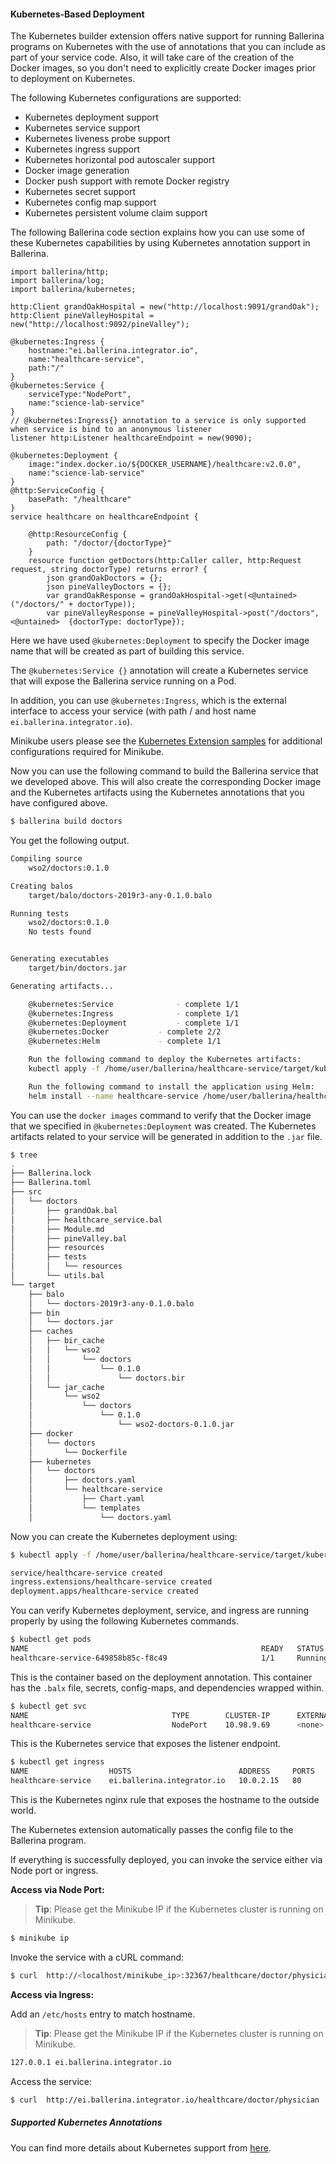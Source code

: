 #### Kubernetes-Based Deployment

The Kubernetes builder extension offers native support for running Ballerina programs on Kubernetes with the use of annotations that you can include as part of your service code. Also, it will take care of the creation of the Docker images, so you don't need to explicitly create Docker images prior to deployment on Kubernetes.

The following Kubernetes configurations are supported:
- Kubernetes deployment support
- Kubernetes service support
- Kubernetes liveness probe support
- Kubernetes ingress support
- Kubernetes horizontal pod autoscaler support
- Docker image generation
- Docker push support with remote Docker registry
- Kubernetes secret support
- Kubernetes config map support
- Kubernetes persistent volume claim support

The following Ballerina code section explains how you can use some of these Kubernetes capabilities by using Kubernetes annotation support in Ballerina. 

```ballerina
import ballerina/http;
import ballerina/log;
import ballerina/kubernetes;

http:Client grandOakHospital = new("http://localhost:9091/grandOak");
http:Client pineValleyHospital = new("http://localhost:9092/pineValley");

@kubernetes:Ingress {
    hostname:"ei.ballerina.integrator.io",
    name:"healthcare-service",
    path:"/"
}
@kubernetes:Service {
    serviceType:"NodePort",
    name:"science-lab-service"
}
// @kubernetes:Ingress{} annotation to a service is only supported when service is bind to an anonymous listener
listener http:Listener healthcareEndpoint = new(9090);

@kubernetes:Deployment {
    image:"index.docker.io/${DOCKER_USERNAME}/healthcare:v2.0.0",
    name:"science-lab-service"
}
@http:ServiceConfig {
    basePath: "/healthcare"
}
service healthcare on healthcareEndpoint {

    @http:ResourceConfig {
        path: "/doctor/{doctorType}"
    }
    resource function getDoctors(http:Caller caller, http:Request request, string doctorType) returns error? {
        json grandOakDoctors = {};
        json pineValleyDoctors = {};
        var grandOakResponse = grandOakHospital->get(<@untained> ("/doctors/" + doctorType));
        var pineValleyResponse = pineValleyHospital->post("/doctors", <@untained>  {doctorType: doctorType});
```

Here we have used `@kubernetes:Deployment` to specify the Docker image name that will be created as part of building this service. 

The `@kubernetes:Service {}` annotation will create a Kubernetes service that will expose the Ballerina service running on a Pod.

In addition, you can use `@kubernetes:Ingress`, which is the external interface to access your service (with path / and host name `ei.ballerina.integrator.io`).

Minikube users please see the [Kubernetes Extension samples](https://github.com/ballerinax/kubernetes/tree/master/samples) for additional configurations required for Minikube.

Now you can use the following command to build the Ballerina service that we developed above. This will also create the corresponding Docker image and the Kubernetes artifacts using the Kubernetes annotations that you have configured above.

```bash
$ ballerina build doctors

```

You get the following output.

```bash
Compiling source
	wso2/doctors:0.1.0

Creating balos
	target/balo/doctors-2019r3-any-0.1.0.balo

Running tests
    wso2/doctors:0.1.0
	No tests found


Generating executables
	target/bin/doctors.jar

Generating artifacts...

	@kubernetes:Service 			 - complete 1/1
	@kubernetes:Ingress 			 - complete 1/1
	@kubernetes:Deployment 			 - complete 1/1
	@kubernetes:Docker 			 - complete 2/2 
	@kubernetes:Helm 			 - complete 1/1

	Run the following command to deploy the Kubernetes artifacts: 
	kubectl apply -f /home/user/ballerina/healthcare-service/target/kubernetes/doctors

	Run the following command to install the application using Helm: 
	helm install --name healthcare-service /home/user/ballerina/healthcare-service/target/kubernetes/doctors/healthcare-service
```
You can use the `docker images` command to verify that the Docker image that we specified in `@kubernetes:Deployment` was created. The Kubernetes artifacts related to your service will be generated in addition to the `.jar` file.

```bash
$ tree
.
├── Ballerina.lock
├── Ballerina.toml
├── src
│   └── doctors
│       ├── grandOak.bal
│       ├── healthcare_service.bal
│       ├── Module.md
│       ├── pineValley.bal
│       ├── resources
│       ├── tests
│       │   └── resources
│       └── utils.bal
└── target
    ├── balo
    │   └── doctors-2019r3-any-0.1.0.balo
    ├── bin
    │   └── doctors.jar
    ├── caches
    │   ├── bir_cache
    │   │   └── wso2
    │   │       └── doctors
    │   │           └── 0.1.0
    │   │               └── doctors.bir
    │   └── jar_cache
    │       └── wso2
    │           └── doctors
    │               └── 0.1.0
    │                   └── wso2-doctors-0.1.0.jar
    ├── docker
    │   └── doctors
    │       └── Dockerfile
    ├── kubernetes
    │   └── doctors
    │       ├── doctors.yaml
    │       └── healthcare-service
    │           ├── Chart.yaml
    │           └── templates
    │               └── doctors.yaml
```

Now you can create the Kubernetes deployment using:

```bash
$ kubectl apply -f /home/user/ballerina/healthcare-service/target/kubernetes/doctors

service/healthcare-service created
ingress.extensions/healthcare-service created
deployment.apps/healthcare-service created
```
You can verify Kubernetes deployment, service, and ingress are running properly by using the following Kubernetes commands.

```bash
$ kubectl get pods
NAME                                                    READY   STATUS    RESTARTS   AGE
healthcare-service-649858b85c-f8c49                     1/1     Running   0          56s
```
This is the container based on the deployment annotation. This container has the `.balx` file, secrets, config-maps, and dependencies wrapped within. 

```bash
$ kubectl get svc
NAME                                TYPE        CLUSTER-IP      EXTERNAL-IP   PORT(S)          AGE
healthcare-service                  NodePort    10.98.9.69      <none>        9090:32367/TCP   77s
```
This is the Kubernetes service that exposes the listener endpoint.

```bash
$ kubectl get ingress
NAME                  HOSTS                        ADDRESS     PORTS   AGE
healthcare-service    ei.ballerina.integrator.io   10.0.2.15   80      103s
```
This is the Kubernetes nginx rule that exposes the hostname to the outside world.

The Kubernetes extension automatically passes the config file to the Ballerina program.

If everything is successfully deployed, you can invoke the service either via Node port or ingress.

**Access via Node Port:**

> **Tip**: Please get the Minikube IP if the Kubernetes cluster is running on Minikube.
```bash
$ minikube ip
```

Invoke the service with a cURL command:
 
```bash
$ curl  http://<localhost/minikube_ip>:32367/healthcare/doctor/physician  
```

**Access via Ingress:**

Add an `/etc/hosts` entry to match hostname.
> **Tip**: Please get the Minikube IP if the Kubernetes cluster is running on Minikube.

```bash
127.0.0.1 ei.ballerina.integrator.io
```
Access the service:

```bash
$ curl  http://ei.ballerina.integrator.io/healthcare/doctor/physician   
```
    
##### Supported Kubernetes Annotations
You can find more details about Kubernetes support from [here](https://github.com/ballerinax/kubernetes#ballerina-kubernetes-extension).
